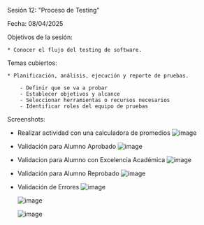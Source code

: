 Sesión 12: "Proceso de Testing"

Fecha: 08/04/2025

Objetivos de la sesión:

	* Conocer el flujo del testing de software.
	
Temas cubiertos:

	* Planificación, análisis, ejecución y reporte de pruebas.

		- Definir que se va a probar
		- Establecer objetivos y alcance
		- Seleccionar herramientas o recursos necesarios
		- Identificar roles del equipo de pruebas

Screenshots:

* Realizar actividad con una calculadora de promedios
![image](https://github.com/user-attachments/assets/1969eb9b-f933-46ff-87bc-b24379f616e4)

* Validación para Alumno Aprobado
![image](https://github.com/user-attachments/assets/96e1e6fa-2e37-4276-86b9-1337833db3ed)

* Validacion para Alumno con Excelencia Académica
![image](https://github.com/user-attachments/assets/7e7beb8f-3467-4ef8-b172-9c7cffed8671)

* Validación para Alumno Reprobado
![image](https://github.com/user-attachments/assets/07380439-c234-4f1a-9bdc-5c9a5635fed2)


* Validación de Errores
	![image](https://github.com/user-attachments/assets/bb6adb40-719b-450e-9205-0417f916c8d0)

	![image](https://github.com/user-attachments/assets/1dc33116-f80a-4264-9cc7-23dd53d80d8d)

	![image](https://github.com/user-attachments/assets/903059eb-657b-4fb8-ad63-d3d08a54128f)












